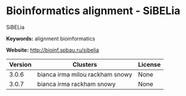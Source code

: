 # Bioinformatics alignment - SiBELia

SiBELia

**Keywords:** alignment bioinformatics

**Website:** <http://bioinf.spbau.ru/sibelia>

| Version | Clusters | License |
| ------- | -------- | ------- |
| 3.0.6 | bianca irma milou rackham snowy | None |
| 3.0.7 | bianca irma rackham snowy | None |
